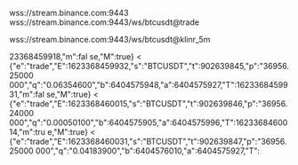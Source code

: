 wss://stream.binance.com:9443
wss://stream.binance.com:9443/ws/btcusdt@trade

wss://stream.binance.com:9443/ws/btcusdt@klinr_5m








23368459918,"m":fal
se,"M":true}
< {"e":"trade","E":1623368459932,"s":"BTCUSDT","t":902639845,"p":"36956.25000
000","q":"0.06354600","b":6404575948,"a":6404575927,"T":1623368459931,"m":fal
se,"M":true}
< {"e":"trade","E":1623368460015,"s":"BTCUSDT","t":902639846,"p":"36956.24000
000","q":"0.00050100","b":6404575905,"a":6404575996,"T":1623368460014,"m":tru
e,"M":true}
< {"e":"trade","E":1623368460031,"s":"BTCUSDT","t":902639847,"p":"36956.25000
000","q":"0.04183900","b":6404576010,"a":6404575927,"T":
